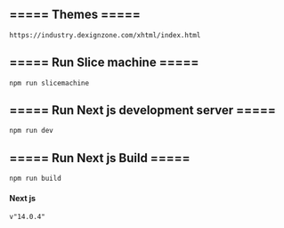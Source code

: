 ## \===== Themes =====

```plaintext
https://industry.dexignzone.com/xhtml/index.html
```

## \===== Run Slice machine =====

```plaintext
npm run slicemachine
```

## \===== Run Next js development server =====

```plaintext
npm run dev
```

## \===== Run Next js Build =====

```plaintext
npm run build
```

#### Next js

```plaintext
v"14.0.4"
```

